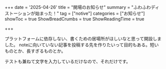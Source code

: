 +++
date = '2025-04-26'
title = "開場のお知らせ"
summary = "ふわふわディストーションが始まった！"
tag = ["notive"]
categories = ["お知らせ"]
showToc = true
ShowBreadCrumbs = true
ShowReadingTime = true

+++

プラットフォームに依存しない、書くための居場所がほしいなと思って開設しました。
noteに向いていない記事を投稿する先を作りたいって目的もある。短いものとか、長すぎるものとか。

テストも兼ねて文字を入力しているだけなので、それだけです。

